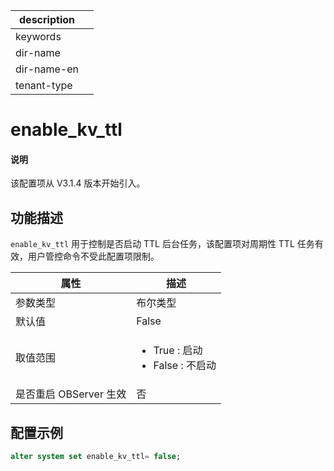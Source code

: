 |description||
|---|---|
|keywords||
|dir-name||
|dir-name-en||
|tenant-type||

# enable_kv_ttl

<main id="notice" type='explain'>
  <h4>说明</h4>
  <p>该配置项从 V3.1.4 版本开始引入。</p>
</main>

## 功能描述

`enable_kv_ttl` 用于控制是否启动 TTL 后台任务，该配置项对周期性 TTL 任务有效，用户管控命令不受此配置项限制。

| 属性 | 描述 |
| --- | --- |
| 参数类型 | 布尔类型 |
| 默认值 | False |
| 取值范围 | <ul><li> True : 启动</li><li> False :  不启动 </li></ul>|
| 是否重启 OBServer 生效 | 否 |

## 配置示例

```sql
alter system set enable_kv_ttl= false;
```
